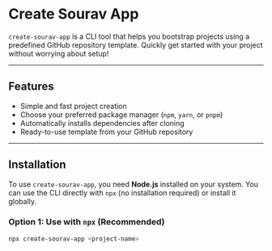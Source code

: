 # Create Sourav App

`create-sourav-app` is a CLI tool that helps you bootstrap projects using a predefined GitHub repository template. Quickly get started with your project without worrying about setup!

---

## Features

- Simple and fast project creation
- Choose your preferred package manager (`npm`, `yarn`, or `pnpm`)
- Automatically installs dependencies after cloning
- Ready-to-use template from your GitHub repository

---

## Installation

To use `create-sourav-app`, you need **Node.js** installed on your system. You can use the CLI directly with `npx` (no installation required) or install it globally.

### Option 1: Use with `npx` (Recommended)

```bash
npx create-sourav-app <project-name>
```

